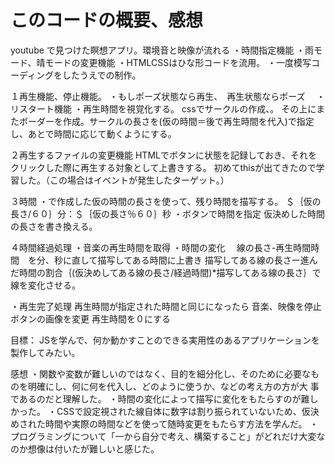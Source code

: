 # このコードの概要、感想

youtube で見つけた瞑想アプリ。環境音と映像が流れる
・時間指定機能
・雨モード、晴モードの変更機能
・HTMLCSSはひな形コードを流用。
・一度模写コーディングをしたうえでの制作。

１再生機能、停止機能。
  ・もしポーズ状態なら再生、　再生状態ならポーズ
　・リスタート機能
  ・再生時間を視覚化する。
   cssでサークルの作成、。
   その上にまたボーダーを作成。サークルの長さを(仮の時間＝後で再生時間を代入)で指定し、あとで時間に応じて動くようにする。
   

 ２再生するファイルの変更機能
   HTMLでボタンに状態を記録しておき、それをクリックした際に再生する対象として上書きする。
   初めてthisが出てきたので学習した。（この場合はイベントが発生したターゲット。）

３時間
  ・で作成した仮の時間の長さを使って、残り時間を描写する。
    ＄｛仮の長さ/６０｝分：＄｛仮の長さ％６０｝秒
  ・ボタンで時間を指定
    仮決めした時間の長さを書き換える。

  ４時間経過処理
  ・音楽の再生時間を取得
  ・時間の変化
  　線の長さ-再生時間時間　を分、秒に直して描写してある時間に上書き
    描写してある線の長さー進んだ時間の割合｛(仮決めしてある線の長さ/経過時間)*描写してある線の長さ｝で線を変化させる。

  ・再生完了処理
    再生時間が指定された時間と同じになったら
      音楽、映像を停止
      ボタンの画像を変更
      再生時間を０にする
  
  
   


目標：
JSを学んで、何か動かすことのできる実用性のあるアプリケーションを製作してみたい。

感想
  ・関数や変数が難しいのではなく、目的を細分化し、そのために必要なものを明確にし、何に何を代入し、どのように使うか、などの考え方の方が大    事であるのだと理解した。
  ・時間の変化によって描写に変化をもたらすのが難しかった。
  ・CSSで設定視された線自体に数字は割り振られていないため、仮決めされた時間や実際の時間などを使って随時変更をもたらす方法を学んだ。
  ・プログラミングについて「一から自分で考え、構築すること」がどれだけ大変なのか想像は付いたが難しいと感じた。
